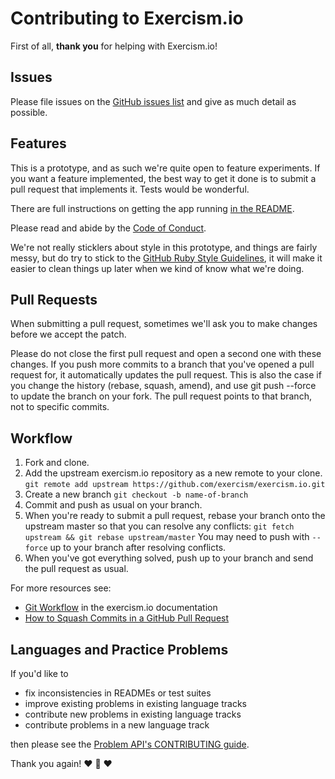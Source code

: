 # Contributing to Exercism.io

First of all, **thank you** for helping with Exercism.io!

## Issues

Please file issues on the [GitHub issues
list](https://github.com/exercism/exercism.io/issues) and give as much detail
as possible.

## Features

This is a prototype, and as such we're quite open to feature experiments. If
you want a feature implemented, the best way to get it done is to submit a
pull request that implements it. Tests would be wonderful.

There are full instructions on getting the app running [in the
README](https://github.com/exercism/exercism.io/blob/master/README.md).

Please read and abide by the [Code of
  Conduct](https://github.com/exercism/exercism.io/blob/master/CODE_OF_CONDUCT.md).

We're not really sticklers about style in this prototype, and things are fairly messy,
but do try to stick to the [GitHub Ruby Style Guidelines](https://github.com/styleguide/ruby),
it will make it easier to clean things up later when we kind of know what we're doing.

## Pull Requests

When submitting a pull request, sometimes we'll ask you to make changes before
we accept the patch.

Please do not close the first pull request and open a second one with these
changes. If you push more commits to a branch that you've opened a pull
request for, it automatically updates the pull request. This is also the case
if you change the history (rebase, squash, amend), and use git push --force to
update the branch on your fork. The pull request points to that branch, not to
specific commits.

## Workflow

1. Fork and clone.
1. Add the upstream exercism.io repository as a new remote to your clone.
   `git remote add upstream https://github.com/exercism/exercism.io.git`
1. Create a new branch
   `git checkout -b name-of-branch`
1. Commit and push as usual on your branch.
1. When you're ready to submit a pull request, rebase your branch onto
   the upstream master so that you can resolve any conflicts:
   `git fetch upstream && git rebase upstream/master`
   You may need to push with `--force` up to your branch after resolving conflicts.
1. When you've got everything solved, push up to your branch and send the pull request as usual.

For more resources see:

* [Git Workflow](http://help.exercism.io/git-workflow.html) in the exercism.io documentation
* [How to Squash Commits in a GitHub Pull Request](http://blog.steveklabnik.com/posts/2012-11-08-how-to-squash-commits-in-a-github-pull-request)

## Languages and Practice Problems

If you'd like to

* fix inconsistencies in READMEs or test suites
* improve existing problems in existing language tracks
* contribute new problems in existing language tracks
* contribute problems in a new language track

then please see the [Problem API's CONTRIBUTING
guide](https://github.com/exercism/x-api/blob/master/CONTRIBUTING.md).

Thank you again!
:heart: :sparkling_heart: :heart:
